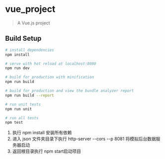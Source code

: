 # vue_project

> A Vue.js project

## Build Setup

``` bash
# install dependencies
npm install

# serve with hot reload at localhost:8080
npm run dev

# build for production with minification
npm run build

# build for production and view the bundle analyzer report
npm run build --report

# run unit tests
npm run unit

# run all tests
npm test
```
1. 执行 npm install 安装所有依赖
2. 进入 json 文件夹目录下执行 http-server --cors --p 8081 将模拟后台数据服务器启动 
3. 返回根目录执行 npm start启动项目